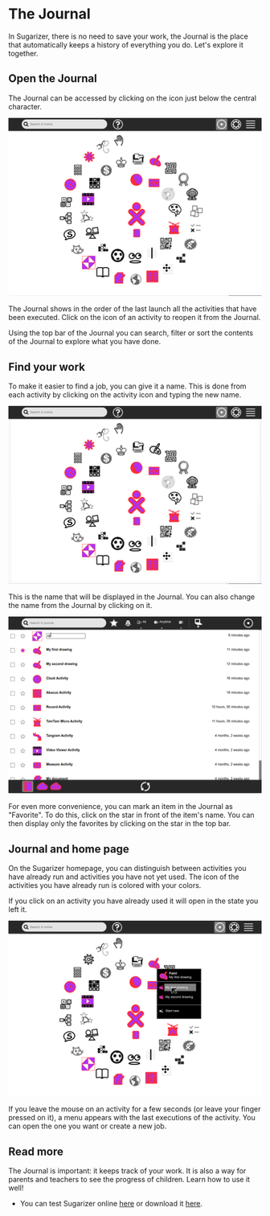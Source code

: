 # The Journal

In Sugarizer, there is no need to save your work, the Journal is the place that automatically keeps a history of everything you do. Let's explore it together.

## Open the Journal

The Journal can be accessed by clicking on the icon just below the central character.

![Open Journal](videos/openjournal.gif)

The Journal shows in the order of the last launch all the activities that have been executed. Click on the icon of an activity to reopen it from the Journal.

Using the top bar of the Journal you can search, filter or sort the contents of the Journal to explore what you have done.


## Find your work

To make it easier to find a job, you can give it a name. This is done from each activity by clicking on the activity icon and typing the new name.

![Name an activity](videos/nameactivity.gif)

This is the name that will be displayed in the Journal. You can also change the name from the Journal by clicking on it.

![thumbnail!!The Journal view](images/journalview.png)

For even more convenience, you can mark an item in the Journal as "Favorite". To do this, click on the star in front of the item's name. You can then display only the favorites by clicking on the star in the top bar.


## Journal and home page

On the Sugarizer homepage, you can distinguish between activities you have already run and activities you have not yet used. The icon of the activities you have already run is colored with your colors.

If you click on an activity you have already used it will open in the state you left it.

![Activity history on the home page](images/activityhistory.png)

If you leave the mouse on an activity for a few seconds (or leave your finger pressed on it), a menu appears with the last executions of the activity. You can open the one you want or create a new job.


## Read more

The Journal is important: it keeps track of your work. It is also a way for parents and teachers to see the progress of children. Learn how to use it well!

* You can test Sugarizer online [here](https://try.sugarizer.org) or download it [here](https://sugarizer.org/index.html#apps).